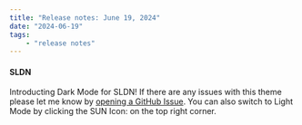 ```yaml
---
title: "Release notes: June 19, 2024"
date: "2024-06-19"
tags:
    - "release notes"
---
```



#### SLDN

Introducting Dark Mode for SLDN! If there are any issues with this theme please let me know by [opening a GitHub Issue](https://github.com/softlayer/githubio_source/issues/new).
You can also switch to Light Mode by clicking the SUN Icon: <span><i class="fas fa-sun"></i></span> on the top right corner.